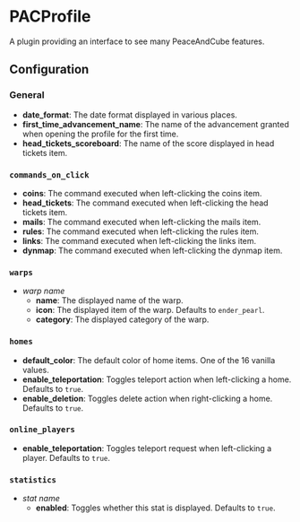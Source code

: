 # PACProfile
A plugin providing an interface to see many PeaceAndCube features.

## Configuration

### General
- **date_format**: The date format displayed in various places.
- **first_time_advancement_name**: The name of the advancement granted when opening the profile for the first time.
- **head_tickets_scoreboard**: The name of the score displayed in head tickets item.

### `commands_on_click`
- **coins**: The command executed when left-clicking the coins item.
- **head_tickets**: The command executed when left-clicking the head tickets item.
- **mails**: The command executed when left-clicking the mails item.
- **rules**: The command executed when left-clicking the rules item.
- **links**: The command executed when left-clicking the links item.
- **dynmap**: The command executed when left-clicking the dynmap item.

### `warps`
- _warp name_
  - **name**: The displayed name of the warp.
  - **icon**: The displayed item of the warp. Defaults to `ender_pearl`.
  - **category**: The displayed category of the warp.

### `homes`
- **default_color**: The default color of home items. One of the 16 vanilla values.
- **enable_teleportation**: Toggles teleport action when left-clicking a home. Defaults to `true`.
- **enable_deletion**: Toggles delete action when right-clicking a home. Defaults to `true`.

### `online_players`
- **enable_teleportation**: Toggles teleport request when left-clicking a player. Defaults to `true`.

### `statistics`
- _stat name_
  - **enabled**: Toggles whether this stat is displayed. Defaults to `true`.
